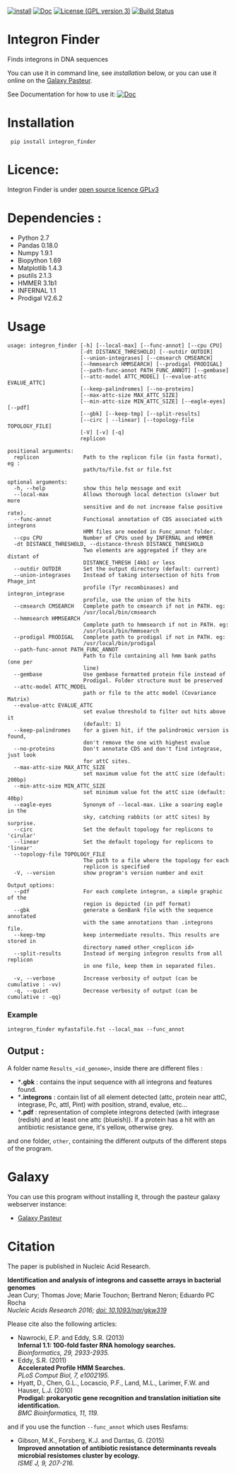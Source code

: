 [![install](https://img.shields.io/github/downloads/gem-pasteur/Integron_finder/total.svg)](https://github.com/gem-pasteur/Integron_Finder/releases/latest) [![Doc](https://readthedocs.org/projects/integronfinder/badge/?version=latest)](https://integronfinder.readthedocs.io/en/latest) [![License (GPL version 3)](https://img.shields.io/badge/license-GNU%20GPL%20version%203-blue.svg?style=flat-square)](https://opensource.org/licenses/GPL-3.0) [![Build Status](https://travis-ci.org/gem-pasteur/Integron_Finder.svg?branch=dev)](https://travis-ci.org/gem-pasteur/Integron_Finder)
  
Integron Finder
===============

Finds integrons in DNA sequences

You can use it in command line, see *installation* below, 
or you can use it online on the 
[Galaxy Pasteur](https://galaxy.pasteur.fr/root?tool_id=toolshed.pasteur.fr%2Frepos%2Fkhillion%2Fintegron_finder%2Fintegron_finder%2F1.5.1).

See Documentation for how to use it: 
[![Doc](https://readthedocs.org/projects/integronfinder/badge/?version=latest)](https://integronfinder.readthedocs.io/en/latest)

# Installation

     pip install integron_finder

# Licence:

Integron Finder is under [open source licence GPLv3](https://opensource.org/licenses/GPL-3.0)

# Dependencies :

- Python 2.7
- Pandas 0.18.0
- Numpy 1.9.1
- Biopython 1.69
- Matplotlib 1.4.3
- psutils 2.1.3
- HMMER 3.1b1
- INFERNAL 1.1
- Prodigal V2.6.2

# Usage

```
usage: integron_finder [-h] [--local-max] [--func-annot] [--cpu CPU]
                       [-dt DISTANCE_THRESHOLD] [--outdir OUTDIR]
                       [--union-integrases] [--cmsearch CMSEARCH]
                       [--hmmsearch HMMSEARCH] [--prodigal PRODIGAL]
                       [--path-func-annot PATH_FUNC_ANNOT] [--gembase]
                       [--attc-model ATTC_MODEL] [--evalue-attc EVALUE_ATTC]
                       [--keep-palindromes] [--no-proteins]
                       [--max-attc-size MAX_ATTC_SIZE]
                       [--min-attc-size MIN_ATTC_SIZE] [--eagle-eyes] [--pdf]
                       [--gbk] [--keep-tmp] [--split-results]
                       [--circ | --linear] [--topology-file TOPOLOGY_FILE]
                       [-V] [-v] [-q]
                       replicon

positional arguments:
  replicon              Path to the replicon file (in fasta format), eg :
                        path/to/file.fst or file.fst

optional arguments:
  -h, --help            show this help message and exit
  --local-max           Allows thorough local detection (slower but more
                        sensitive and do not increase false positive rate).
  --func-annot          Functional annotation of CDS associated with integrons
                        HMM files are needed in Func_annot folder.
  --cpu CPU             Number of CPUs used by INFERNAL and HMMER
  -dt DISTANCE_THRESHOLD, --distance-thresh DISTANCE_THRESHOLD
                        Two elements are aggregated if they are distant of
                        DISTANCE_THRESH [4kb] or less
  --outdir OUTDIR       Set the output directory (default: current)
  --union-integrases    Instead of taking intersection of hits from Phage_int
                        profile (Tyr recombinases) and integron_integrase
                        profile, use the union of the hits
  --cmsearch CMSEARCH   Complete path to cmsearch if not in PATH. eg:
                        /usr/local/bin/cmsearch
  --hmmsearch HMMSEARCH
                        Complete path to hmmsearch if not in PATH. eg:
                        /usr/local/bin/hmmsearch
  --prodigal PRODIGAL   Complete path to prodigal if not in PATH. eg:
                        /usr/local/bin/prodigal
  --path-func-annot PATH_FUNC_ANNOT
                        Path to file containing all hmm bank paths (one per
                        line)
  --gembase             Use gembase formatted protein file instead of
                        Prodigal. Folder structure must be preserved
  --attc-model ATTC_MODEL
                        path or file to the attc model (Covariance Matrix)
  --evalue-attc EVALUE_ATTC
                        set evalue threshold to filter out hits above it
                        (default: 1)
  --keep-palindromes    for a given hit, if the palindromic version is found,
                        don't remove the one with highest evalue
  --no-proteins         Don't annotate CDS and don't find integrase, just look
                        for attC sites.
  --max-attc-size MAX_ATTC_SIZE
                        set maximum value fot the attC size (default: 200bp)
  --min-attc-size MIN_ATTC_SIZE
                        set minimum value fot the attC size (default: 40bp)
  --eagle-eyes          Synonym of --local-max. Like a soaring eagle in the
                        sky, catching rabbits (or attC sites) by surprise.
  --circ                Set the default topology for replicons to 'cirular'
  --linear              Set the default topology for replicons to 'linear'
  --topology-file TOPOLOGY_FILE
                        The path to a file where the topology for each
                        replicon is specified
  -V, --version         show program's version number and exit

Output options:
  --pdf                 For each complete integron, a simple graphic of the
                        region is depicted (in pdf format)
  --gbk                 generate a GenBank file with the sequence annotated
                        with the same annotations than .integrons file.
  --keep-tmp            keep intermediate results. This results are stored in
                        directory named other_<replicon id>
  --split-results       Instead of merging integron results from all replicon
                        in one file, keep them in separated files.

  -v, --verbose         Increase verbosity of output (can be cumulative : -vv)
  -q, --quiet           Decrease verbosity of output (can be cumulative : -qq)
```


### Example

    integron_finder myfastafile.fst --local_max --func_annot

## Output :

A folder name `Results_<id_genome>`, inside there are different files :

- ***.gbk** : contains the input sequence with all integrons and features found.
- ***.integrons** : contain list of all element detected (attc, protein near attC, integrase, Pc, attI, Pint) with position, 
  strand, evalue, etc...
- ***.pdf** : representation of complete integrons detected (with integrase (redish) and at least one attc (blueish)).
  If a protein has a hit with an antibiotic resistance gene, it's yellow, otherwise grey.

 and one folder, `other`, containing the different outputs of the different steps of the program.

# Galaxy

You can use this program without installing it, through the pasteur galaxy webserver instance:

* [Galaxy Pasteur](https://galaxy.pasteur.fr/root?tool_id=toolshed.pasteur.fr%2Frepos%2Fkhillion%2Fintegron_finder%2Fintegron_finder%2F1.5.1)

# Citation

The paper is published in Nucleic Acid Research.

**Identification and analysis of integrons and cassette arrays in bacterial genomes**  
Jean Cury; Thomas Jove; Marie Touchon; Bertrand Neron; Eduardo PC Rocha  
*Nucleic Acids Research 2016; [doi: 10.1093/nar/gkw319](http://nar.oxfordjournals.org/cgi/content/full/gkw319)*

 Please cite also the following articles:

 - Nawrocki, E.P. and Eddy, S.R. (2013)  
   **Infernal 1.1: 100-fold faster RNA homology searches.**  
   *Bioinformatics, 29, 2933-2935.*
 - Eddy, S.R. (2011)  
   **Accelerated Profile HMM Searches.**  
   *PLoS Comput Biol, 7, e1002195.*
 - Hyatt, D., Chen, G.L., Locascio, P.F., Land, M.L., Larimer, F.W. and Hauser, L.J. (2010)  
   **Prodigal: prokaryotic gene recognition and translation initiation site identification.**  
   *BMC Bioinformatics, 11, 119.*

and if you use the function `--func_annot` which uses Resfams:

 - Gibson, M.K., Forsberg, K.J. and Dantas, G. (2015)  
   **Improved annotation of antibiotic resistance determinants reveals microbial resistomes cluster by ecology.**  
   *ISME J, 9, 207-216.*
